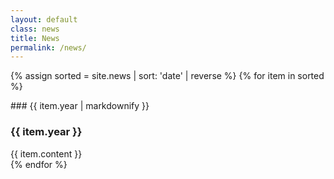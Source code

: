 ```yaml
---
layout: default
class: news
title: News
permalink: /news/
---
```


<!-- # News -->

{% assign sorted = site.news | sort: 'date' | reverse %}
{% for item in sorted %}
<article class="news-{{ item.year }}">
  ### {{ item.year | markdownify }}
  <h3>{{ item.year }}</h3>
  {{ item.content }}
</article>
{% endfor %}

